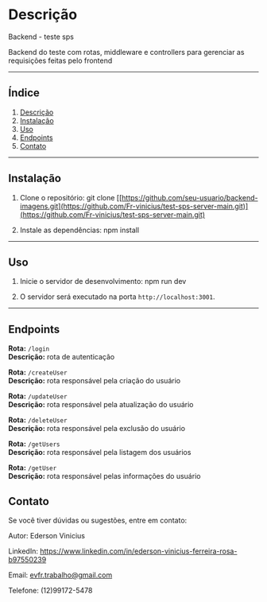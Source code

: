 # Descrição

Backend - teste sps

Backend do teste com rotas, middleware e controllers para gerenciar as requisições feitas pelo frontend

---

## Índice

1. [Descrição](#descrição)
2. [Instalação](#instalação)
3. [Uso](#uso)
4. [Endpoints](#Endpoints)
5. [Contato](#contato)

---

## Instalação

1. Clone o repositório:
   git clone [[https://github.com/seu-usuario/backend-imagens.git](https://github.com/Fr-vinicius/test-sps-server-main.git)](https://github.com/Fr-vinicius/test-sps-server-main.git)

2. Instale as dependências:
   npm install

---

## Uso

1. Inicie o servidor de desenvolvimento:
   npm run dev

2. O servidor será executado na porta `http://localhost:3001`.

---

## Endpoints

**Rota:** `/login`  
**Descrição:** rota de autenticação

**Rota:** `/createUser`  
**Descrição:** rota responsável pela criação do usuário

**Rota:** `/updateUser`  
**Descrição:** rota responsável pela atualização do usuário

**Rota:** `/deleteUser`  
**Descrição:** rota responsável pela exclusão do usuário

**Rota:** `/getUsers`  
**Descrição:** rota responsável pela listagem dos usuários

**Rota:** `/getUser`  
**Descrição:** rota responsável pelas informações do usuário

## Contato

Se você tiver dúvidas ou sugestões, entre em contato:

Autor: Ederson Vinicius

LinkedIn: https://www.linkedin.com/in/ederson-vinicius-ferreira-rosa-b97550239

Email: evfr.trabalho@gmail.com

Telefone: (12)99172-5478
